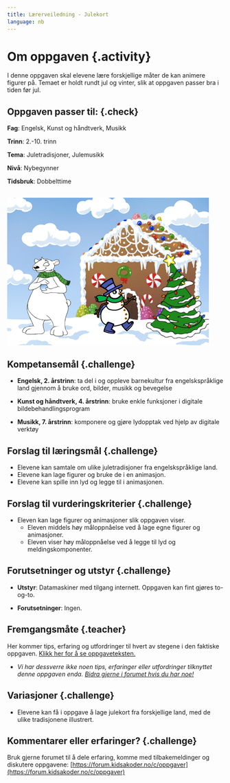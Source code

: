 ```yaml
---
title: Lærerveiledning - Julekort
language: nb
---
```


# Om oppgaven {.activity}
I denne oppgaven skal elevene lære forskjellige måter de kan animere figurer på. Temaet er holdt rundt jul og vinter, slik at oppgaven passer bra i tiden før jul.


## Oppgaven passer til: {.check}
 __Fag__: Engelsk, Kunst og håndtverk, Musikk

__Trinn__: 2.-10. trinn

__Tema__: Juletradisjoner, Julemusikk

__Nivå__: Nybegynner

__Tidsbruk__: Dobbelttime

##

![](julekort.png)

## Kompetansemål {.challenge}

+ __Engelsk, 2. årstrinn__: ta del i og oppleve barnekultur fra engelskspråklige land gjennom å bruke ord, bilder, musikk og bevegelse

+ __Kunst og håndtverk, 4. årstrinn__: bruke enkle funksjoner i digitale bildebehandlingsprogram

+ __Musikk, 7. årstrinn__: komponere og gjøre lydopptak ved hjelp av digitale verktøy

##


## Forslag til læringsmål {.challenge}

+ Elevene kan samtale om ulike juletradisjoner fra engelskspråklige land.
+ Elevene kan lage figurer og bruke de i en animasjon.
+ Elevene kan spille inn lyd og legge til i animasjonen.
##

## Forslag til vurderingskriterier {.challenge}

+ Eleven kan lage figurer og animasjoner slik oppgaven viser.
  + Eleven middels høy måloppnåelse ved å lage egne figurer og animasjoner.
  + Eleven viser høy måloppnåelse ved å legge til lyd og meldingskomponenter.
##


## Forutsetninger og utstyr {.challenge}

+ __Utstyr__: Datamaskiner med tilgang internett. Oppgaven kan fint gjøres to-og-to.

+ __Forutsetninger__: Ingen.

##


## Fremgangsmåte {.teacher}
Her kommer tips, erfaring og utfordringer til hvert av stegene i den faktiske oppgaven. <a href="http://oppgaver.kidsakoder.no/scratch/julekort/julekort.html" target="_blank">Klikk her for å se oppgaveteksten.</a>

+ _Vi har dessverre ikke noen tips, erfaringer eller utfordringer tilknyttet denne oppgaven enda. [Bidra gjerne i forumet hvis du har noe!](https://forum.kidsakoder.no/c/oppgaver)_

## Variasjoner {.challenge}
+ Elevene kan få i oppgave å lage julekort fra forskjellige land, med de ulike tradisjonene illustrert.
##


## Kommentarer eller erfaringer? {.challenge}
Bruk gjerne forumet til å dele erfaring, komme med tilbakemeldinger og diskutere oppgavene: [https://forum.kidsakoder.no/c/oppgaver](https://forum.kidsakoder.no/c/oppgaver)
##
